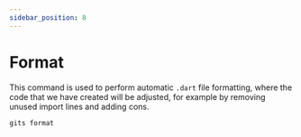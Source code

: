 ```yaml
---
sidebar_position: 8
---
```


# Format

This command is used to perform automatic `.dart` file formatting, where the code that we have created will be adjusted, for example by removing unused import lines and adding cons.

```bash
gits format
```
